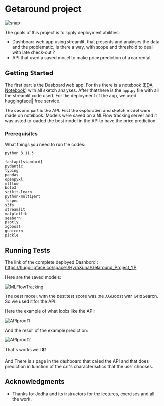# Getaround project

![snap](https://lever-client-logos.s3.amazonaws.com/2bd4cdf9-37f2-497f-9096-c2793296a75f-1568844229943.png)

The goals of this project is to apply deployment abilities:

* Dashboard web app using streamlit, that presents and analyses the data and the problematic. Is there a way, with scope and threshold to deal with late check-out ?
* API that used a saved model to make price prediction of a car rental.

## Getting Started

The first part is the Dasboard web app. For this there is a notebook ([EDA Notebook](Dashboard/Getaround_Project_Jedha_YP_EDA.ipynb)) with all sketch analyses. After that there is the `app.py` file with all the streamlit code used. For the deployment of the app, we used huggingface🤗 free service. 

The second part is the API. First the exploration and sketch model were made on notebook. Models were saved on a MLFlow tracking server and it was usted to loaded the best model in the API to have the price prediction.

### Prerequisites

What things you need to run the codes:

```
python 3.11.5

fastapi[standard]
pydantic 
typing 
pandas 
openpyxl 
mlflow 
boto3 
scikit-learn
python-multipart
fsspec
s3fs
streamlit
matplotlib
seaborn
plotly
xgboost
gunicorn
pickle
```

## Running Tests

The link of the complete deployed Dashbord : https://huggingface.co/spaces/HyraXuna/Getaround_Project_YP 

Here are the saved models:

![MLFlowTracking]("./ML_&_API/MLFlow_tracking.png")

The best model, with the best test score was the XGBoost with GridSearch. So we used it for the API.

Here the example of what looks like the API:

![APIproof1]("./ML_&_API/API_RUN_Test_Proof_1.png")

And the result of the example prediction:

![APIproof2]("./ML_&_API/API_RUN_Test_Proof_2.png")

That's works well 💲❗

And There is a page in the dashboard that called the API and that does prediction in function of the car's characterisctics that the user chooses.

## Acknowledgments

* Thanks for Jedha and its instructors for the lectures, exercises and all the work.

